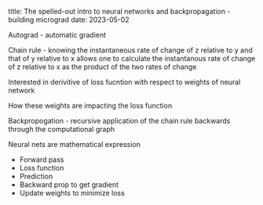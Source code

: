 title:  The spelled-out intro to neural networks and backpropagation - building micrograd 
date: 2023-05-02

Autograd - automatic gradient

Chain rule - knowing the instantaneous rate of change of z relative to y and that of y relative to x allows one to calculate the instantanous rate of change of z relative to x as the product of the two rates of change

Interested in derivitive of loss fucntion with respect to weights of neural network

How these weights are impacting the loss function

Backpropogation - recursive application of the chain rule backwards through the computational graph

Neural nets are mathematical expression
- Forward pass
- Loss function
- Prediction
- Backward prop to get gradient
- Update weights to minimize loss
